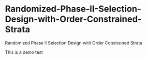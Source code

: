 # Randomized-Phase-II-Selection-Design-with-Order-Constrained-Strata
Randomized Phase II Selection Design with Order Constrained Strata

This is a demo test